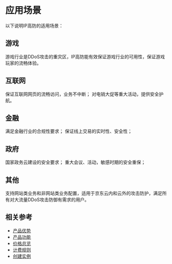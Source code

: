 # 应用场景

以下说明IP高防的适用场景：

## 游戏
游戏行业是DDoS攻击的重灾区，IP高防能有效保证游戏行业的可用性，保证游戏玩家的流畅体验。

## 互联网
保证互联网网页的流畅访问，业务不中断；
对电销大促等重大活动，提供安全护航。

## 金融
满足金融行业的合规性要求；
保证线上交易的实时性、安全性；

## 政府
国家政务云建设的安全要求；
重大会议、活动，敏感时期的安全重保；

## 其他
支持网站类业务和非网站类业务配置，适用于京东云内和云外的攻击防护，满足所有对大流量DDoS攻击防御有需求的用户。

## 相关参考

- [产品优势](Benefits.md)
- [产品功能](Features.md)
- [价格总览](../Pricing/Price-Overview.md)
- [计费规则](../Pricing/Billing-Rules.md)
- [创建实例](../Getting-Started/Create-Instance.md)
